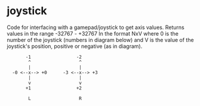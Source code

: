 joystick
========

Code for interfacing with a gamepad/joystick to get axis values.
Returns values in the range -32767 - +32767
In the format NxV where 0 is the number of the joystick (numbers in diagram below)
and V is the value of the joystick's position, positive or negative (as in diagram).


           -1                 -2
            ^                  ^
            |                  |
      -0 <--x--> +0      -3 <--x--> +3
            |                  |
            v                  v
           +1                 +2
      
            L                  R
